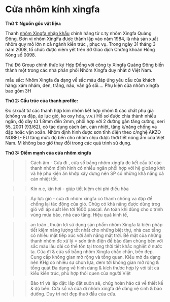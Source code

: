 # Cửa nhôm kính xingfa


<b>Thứ 1: Nguồn gốc vật liệu:</b>

Thanh <a href="https://xingfagroup.vn/bao-gia-cua-nhom-xingfa_p374.aspx">nhôm Xingfa nhập khẩu</a> chính hãng từ c.ty nhôm Xingfa Quảng Đông. Đơn vị nhôm XingFa được thành lập vào năm 1984, là nhà sản xuất nhôm quy mô lớn n cả ngành kiến trúc , phục vụ. Trong ngày 31 tháng 3 năm 2008, tổ chức được niêm yết trên Sở Giao dịch Chứng khoán Hồng Kông số 0098.

Thủ Đô Group chính thức ký Hợp Đồng với công ty Xingfa Quảng Đông biến thành một trong các nhà phân phối Nhôm Xingfa duy nhất ở Việt Nam.

mầu sắc: Nhôm Xingfa đa dạng về sắc màu đáp ứng yêu cầu của khách hàng: xám nhám, đen, trắng, nâu, vân gỗ sồi…. Phụ kiện cửa nhôm xingfa bao gồm 3H

<b>Thứ 2: Cấu trúc của thanh profile:</b>

Đc s/xuất từ các thanh hợp kim nhôm kết hợp nhôm & các chất phụ gia (chống va đập, áp lực gió, ko oxy hóa, v.v.) Hồ sơ được chia thành nhiều ngăn, độ dày từ 1.8mm đến 2mm, phối hợp với 2 đường gân tăng cường, seri 55, 2001 (93/62), có tác dụng cách âm, cản nhiệt, tăng k/năng chống va đập hoặc vặn xoắn. Nhôm định hình được sơn tĩnh điện theo c/nghệ AKZO NOBEL- EU tăng mức độ bền cho nhôm chịu được thời tiết nóng ẩm của Việt Nam. M không bao giờ thay đổi trong các quá trình sử dụng.

<b>Thứ 3: Điểm mạnh của cửa nhôm xingfa</b>
>> Cách âm - Cửa đi , cửa sổ bằng nhôm xingfa đc kết cấu từ các thanh nhôm định hình có nhiều ngăn phối hợp với hệ gioăng khít và hệ phụ kiện ăn khớp xây dựng nên SP có những khả năng cá cản nhiệt tốt.

>> Kín n.c, kín hơi - giúp tiết kiệm chi phí điều hòa

>> Áp lực gió - cửa đi nhôm xingfa có thanh chống va đập để chống lại tác động của gió. Chúg có khả năng được dùng trog gió với áp suất lên tới 1600 pascal. An toàn khi dùng cho c trình vùng mưa bão, nhà cao tầng. Hiệu quả kinh tế,

>> an toàn , thuận lợi sử dụng sản phẩm nhôm Xingfa là biện pháp tiết kiệm năng lượng tốt nhất cho những biệt thự, nhà cao tầng có nhiều mặt tiếp xúc với ánh nắng mặt trời. Bề mặt của những thanh nhôm đc xử lý = sơn tĩnh điện để bảo đảm chúng bền với sắc màu lâu dài có thể tồn tại trong thời tiết khắc nghiệt ở nước ta. Cửa đi & cửa sổ bằng nhôm Xingfa chắc chắn, bền đẹp. Cung cấp không gian mở rộng và tổng quan. Kiểu mở đa dạng nên KHg có nhiều sự chọn lựa, đem tới không gian mở rộng & tổng quát Đa dạng về hình dáng & kích thước hợp lý với tất cả kiểu kiến trúc, phù hợp thói quen của người Việt

>> Bảo trì và lắp đặt: lắp đặt suôn sẻ, chúg hoàn hảo cả về thiết kế & độ bền. Cửa sổ và cửa đi nhôm xingfa dễ dàng vệ sinh & bảo dưỡng. Duy trì nét đẹp thuở đầu của cửa.
